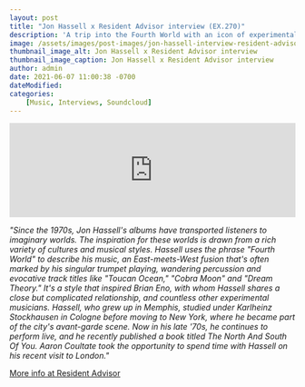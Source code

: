 ```yaml
---
layout: post
title: "Jon Hassell x Resident Advisor interview (EX.270)"
description: 'A trip into the Fourth World with an icon of experimental music.'
image: /assets/images/post-images/jon-hassell-interview-resident-advisor.jpg
thumbnail_image_alt: Jon Hassell x Resident Advisor interview
thumbnail_image_caption: Jon Hassell x Resident Advisor interview
author: admin
date: 2021-06-07 11:00:38 -0700
dateModified:
categories:
    [Music, Interviews, Soundcloud]
---
```

<iframe width="100%" height="166" title="Listen to {{page.title}}" scrolling="no" frameborder="no" allow="autoplay" src="https://w.soundcloud.com/player/?url=https%3A//api.soundcloud.com/tracks/226564547&color=%232f2f2f&auto_play=false&hide_related=false&show_comments=true&show_user=true&show_reposts=false&show_teaser=true"></iframe>

_"Since the 1970s, Jon Hassell's albums have transported listeners to imaginary worlds. The inspiration for these worlds is drawn from a rich variety of cultures and musical styles. Hassell uses the phrase "Fourth World" to describe his music, an East-meets-West fusion that's often marked by his singular trumpet playing, wandering percussion and evocative track titles like "Toucan Ocean," "Cobra Moon" and "Dream Theory." It's a style that inspired Brian Eno, with whom Hassell shares a close but complicated relationship, and countless other experimental musicians. Hassell, who grew up in Memphis, studied under Karlheinz Stockhausen in Cologne before moving to New York, where he became part of the city's avant-garde scene. Now in his late '70s, he continues to perform live, and he recently published a book titled The North And South Of You. Aaron Coultate took the opportunity to spend time with Hassell on his recent visit to London."_

[More info at Resident Advisor](https://ra.co/exchange/270)

